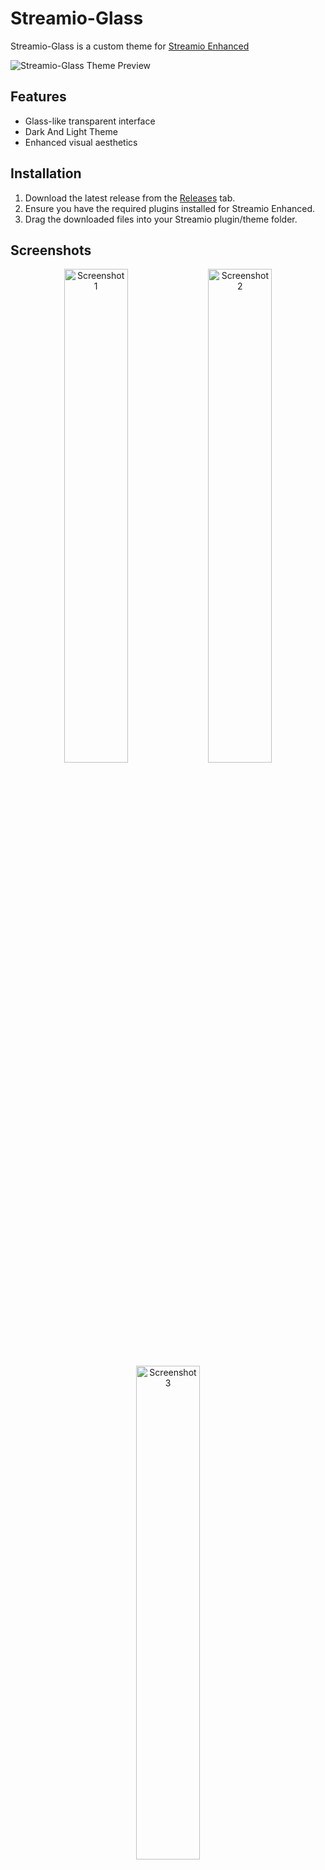 # Streamio-Glass

Streamio-Glass is a custom theme for [Streamio Enhanced](https://github.com/REVENGE977/stremio-enhanced-community)

![Streamio-Glass Theme Preview](https://github.com/user-attachments/assets/f2d69014-6dde-4bd8-ae97-966b546f5ede)

## Features

- Glass-like transparent interface
- Dark And Light Theme
- Enhanced visual aesthetics

## Installation

1. Download the latest release from the [Releases](https://github.com/Fxy6969/Streamio-Glass-Theme/releases/tag/release) tab.
2. Ensure you have the required plugins installed for Streamio Enhanced.
3. Drag the downloaded files into your Streamio plugin/theme folder.

## Screenshots

<div align="center">
  <img src="https://github.com/user-attachments/assets/1c4d8558-7f74-429f-b200-0a50bd2b291c" alt="Screenshot 1" width="45%">
  <img src="https://github.com/user-attachments/assets/386c29ae-44e5-4a07-9695-d5d80678b775" alt="Screenshot 2" width="45%">
</div>

<div align="center">
  <img src="https://github.com/user-attachments/assets/6a677b8c-4726-4f64-9df8-e4538fad5e47" alt="Screenshot 3" width="45%">
</div>

## Requirements

- [Streamio Enhanced](https://github.com/REVENGE977/stremio-enhanced-community) installed
- Required plugins (the provided plugins)

## Known Issues

This theme is in active development. You may encounter bugs or unexpected behavior. Please report any issues you find in the Issues tab.

## Contributing

Contributions are welcome! If you'd like to improve Streamio-Glass, please fork the repository and submit a pull request.

## Disclamer

This project is not affiliated in any way with Stremio.
This is currently our very first Theme we have worked on, so expect it to be very poorly coded.

---

Made with ❤️ for the Streamio community by Fxy/Moerat

